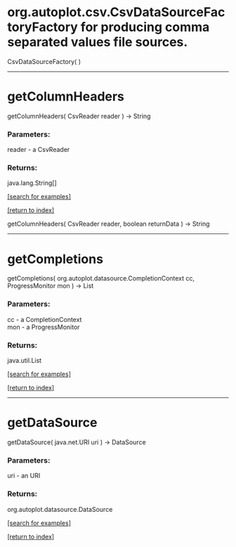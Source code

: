# org.autoplot.csv.CsvDataSourceFactoryFactory for producing comma separated values file sources.
CsvDataSourceFactory( )


***
<a name="getColumnHeaders"></a>
# getColumnHeaders
getColumnHeaders( CsvReader reader ) &rarr; String



### Parameters:
reader - a CsvReader

### Returns:
java.lang.String[]


<a href="https://github.com/autoplot/dev/search?q=getColumnHeaders&unscoped_q=getColumnHeaders">[search for examples]</a>

<a href="https://github.com/autoplot/documentation/blob/master/javadoc/index-all.md">[return to index]</a>

getColumnHeaders( CsvReader reader, boolean returnData ) &rarr; String<br>
***
<a name="getCompletions"></a>
# getCompletions
getCompletions( org.autoplot.datasource.CompletionContext cc, ProgressMonitor mon ) &rarr; List



### Parameters:
cc - a CompletionContext
<br>mon - a ProgressMonitor

### Returns:
java.util.List


<a href="https://github.com/autoplot/dev/search?q=getCompletions&unscoped_q=getCompletions">[search for examples]</a>

<a href="https://github.com/autoplot/documentation/blob/master/javadoc/index-all.md">[return to index]</a>

***
<a name="getDataSource"></a>
# getDataSource
getDataSource( java.net.URI uri ) &rarr; DataSource



### Parameters:
uri - an URI

### Returns:
org.autoplot.datasource.DataSource


<a href="https://github.com/autoplot/dev/search?q=getDataSource&unscoped_q=getDataSource">[search for examples]</a>

<a href="https://github.com/autoplot/documentation/blob/master/javadoc/index-all.md">[return to index]</a>

